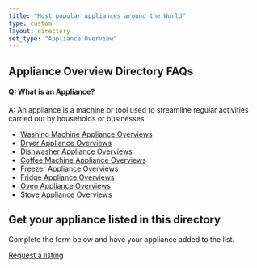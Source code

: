 ```yaml
---
title: "Most popular appliances around the World"
type: custom
layout: directory
set_type: "Appliance Overview"
---
```


<H2>Appliance Overview Directory FAQs</H2>
<h4>Q: What is an Appliance?</h4>
<p>A: An appliance is a machine or tool used to streamline regular activities carried out by households or businesses</p>

<ul>
    <li><a href="/pages/appliance-overview/washing-machine">Washing Machine Appliance Overviews</a></li>
    <li><a href="/pages/appliance-overview/dryer">Dryer Appliance Overviews</a></li>
    <li><a href="/pages/appliance-overview/dishwasher">Dishwasher Appliance Overviews</a></li>
    <li><a href="/pages/appliance-overview/coffee-machine">Coffee Machine Appliance Overviews</a></li>
    <li><a href="/pages/appliance-overview/freezer">Freezer Appliance Overviews</a></li>
    <li><a href="/pages/appliance-overview/fridge">Fridge Appliance Overviews</a></li>
    <li><a href="/pages/appliance-overview/oven">Oven Appliance Overviews</a></li>
    <li><a href="/pages/appliance-overview/stove">Stove Appliance Overviews</a></li>
</ul>

<div class="listing-cta">
    <h2>Get your appliance listed in this directory</h2>
    <p>Complete the form below and have your appliance added to the list.</p>
    <a class="btn btn-primary" href="/appliance-service-and-supply-listing-request">Request a listing</a>
</div>